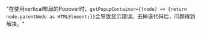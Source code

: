 "在使用vertical布局的Popover时，`getPopupContainer={(node) => {return node.parentNode as HTMLElement;}}`会导致显示错误。去掉该代码后，问题得到解决。"
